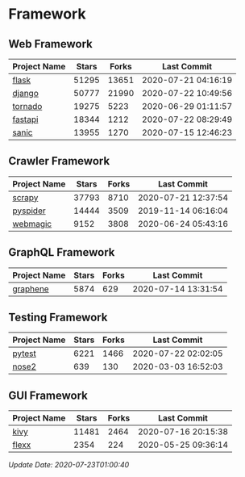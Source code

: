 # Framework

## Web Framework

| Project Name | Stars | Forks | Last Commit |
| ------------ | ----- | ----- | ----------- |
| [flask](https://github.com/pallets/flask) | 51295 | 13651 | 2020-07-21 04:16:19 |
| [django](https://github.com/django/django) | 50777 | 21990 | 2020-07-22 10:49:56 |
| [tornado](https://github.com/tornadoweb/tornado) | 19275 | 5223 | 2020-06-29 01:11:57 |
| [fastapi](https://github.com/tiangolo/fastapi) | 18344 | 1212 | 2020-07-22 08:29:49 |
| [sanic](https://github.com/huge-success/sanic) | 13955 | 1270 | 2020-07-15 12:46:23 |

## Crawler Framework

| Project Name | Stars | Forks | Last Commit |
| ------------ | ----- | ----- | ----------- |
| [scrapy](https://github.com/scrapy/scrapy) | 37793 | 8710 | 2020-07-21 12:37:54 |
| [pyspider](https://github.com/binux/pyspider) | 14444 | 3509 | 2019-11-14 06:16:04 |
| [webmagic](https://github.com/code4craft/webmagic) | 9152 | 3808 | 2020-06-24 05:43:16 |

## GraphQL Framework

| Project Name | Stars | Forks | Last Commit |
| ------------ | ----- | ----- | ----------- |
| [graphene](https://github.com/graphql-python/graphene) | 5874 | 629 | 2020-07-14 13:31:54 |

## Testing Framework

| Project Name | Stars | Forks | Last Commit |
| ------------ | ----- | ----- | ----------- |
| [pytest](https://github.com/pytest-dev/pytest) | 6221 | 1466 | 2020-07-22 02:02:05 |
| [nose2](https://github.com/nose-devs/nose2) | 639 | 130 | 2020-03-03 16:52:03 |

## GUI Framework

| Project Name | Stars | Forks | Last Commit |
| ------------ | ----- | ----- | ----------- |
| [kivy](https://github.com/kivy/kivy) | 11481 | 2464 | 2020-07-16 20:15:38 |
| [flexx](https://github.com/flexxui/flexx) | 2354 | 224 | 2020-05-25 09:36:14 |

*Update Date: 2020-07-23T01:00:40*